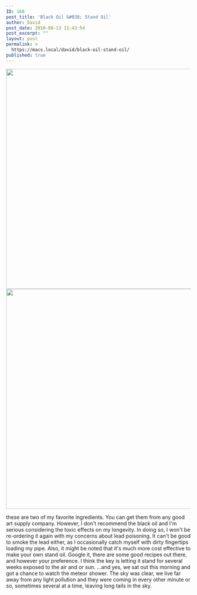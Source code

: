 ```yaml
---
ID: 168
post_title: 'Black Oil &#038; Stand Oil'
author: David
post_date: 2010-08-13 11:43:54
post_excerpt: ""
layout: post
permalink: >
  https://macs.local/david/black-oil-stand-oil/
published: true
---
```

<p style="text-align: center;"><a rel="attachment wp-att-169" href="https://macs.local/david/black-oil-stand-oil/black-oil-web/"><img class="size-full wp-image-169 aligncenter" title="Black Oil" src="https://macs.local/david/wp-content/uploads/2010/08/black-oil-web.jpg" alt="" width="800" height="600" /></a>
<a rel="attachment wp-att-170" href="https://macs.local/david/black-oil-stand-oil/stand-oil-web/"><img class="size-full wp-image-170 aligncenter" title="Stand Oil" src="https://macs.local/david/wp-content/uploads/2010/08/stand-oil-web.jpg" alt="" width="800" height="600" /></a></p>
these are two of my favorite ingredients. You can get them from any good art supply company. However, I don't recommend the black oil and I'm serious considering the toxic effects on my longevity. In doing so, I won't be re-ordering it again with my concerns about lead poisoning.  It can't be good to smoke the lead either, as I occasionally catch myself with dirty fingertips loading my pipe.   Also, it might be noted that it's much more cost effective to make your own stand oil. Google it, there are some good recipes out there, and however your preference.  I think the key is letting it stand for several weeks exposed to the air and or sun.  ...and yes, we sat out this morning and got a chance to watch the meteor shower.  The sky was clear, we live far away from any light pollution and they were coming in every other minute or so, sometimes several at a time, leaving long tails in the sky.